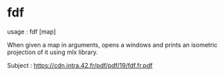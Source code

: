 # fdf

usage : fdf [map]

When given a map in arguments, opens a windows and prints an isometric projection of it using mlx library.

Subject : https://cdn.intra.42.fr/pdf/pdf/19/fdf.fr.pdf
